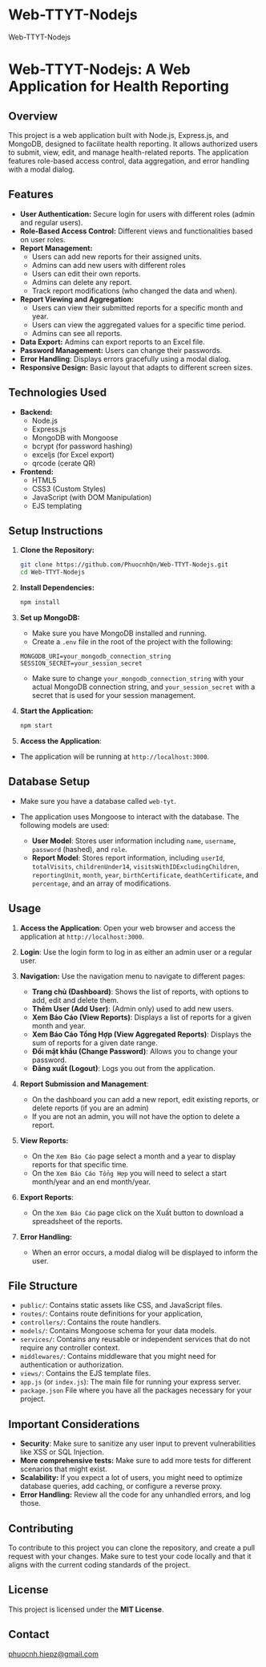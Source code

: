 # Web-TTYT-Nodejs
Web-TTYT-Nodejs
# Web-TTYT-Nodejs: A Web Application for Health Reporting

## Overview

This project is a web application built with Node.js, Express.js, and MongoDB, designed to facilitate health reporting. It allows authorized users to submit, view, edit, and manage health-related reports. The application features role-based access control, data aggregation, and error handling with a modal dialog.

## Features

*   **User Authentication:** Secure login for users with different roles (admin and regular users).
*   **Role-Based Access Control:** Different views and functionalities based on user roles.
*   **Report Management:**
    *   Users can add new reports for their assigned units.
    *   Admins can add new users with different roles
    *   Users can edit their own reports.
    *   Admins can delete any report.
    *   Track report modifications (who changed the data and when).
*   **Report Viewing and Aggregation:**
    *   Users can view their submitted reports for a specific month and year.
    *   Users can view the aggregated values for a specific time period.
    *   Admins can see all reports.
*   **Data Export:** Admins can export reports to an Excel file.
*   **Password Management:** Users can change their passwords.
*  **Error Handling**: Displays errors gracefully using a modal dialog.
*   **Responsive Design:** Basic layout that adapts to different screen sizes.

## Technologies Used

*   **Backend:**
    *   Node.js
    *   Express.js
    *   MongoDB with Mongoose
    *   bcrypt (for password hashing)
    *   exceljs (for Excel export)
    *   qrcode (cerate QR)
*   **Frontend:**
    *   HTML5
    *   CSS3 (Custom Styles)
    *   JavaScript (with DOM Manipulation)
    * EJS templating

## Setup Instructions

1.  **Clone the Repository:**
    ```bash
    git clone https://github.com/PhuocnhQn/Web-TTYT-Nodejs.git
    cd Web-TTYT-Nodejs
    ```

2.  **Install Dependencies:**
    ```bash
    npm install
    ```

3.  **Set up MongoDB:**
    - Make sure you have MongoDB installed and running.
    -  Create a `.env` file in the root of the project with the following:
    ```
    MONGODB_URI=your_mongodb_connection_string
    SESSION_SECRET=your_session_secret
    ```
     -  Make sure to change `your_mongodb_connection_string` with your actual MongoDB connection string, and `your_session_secret` with a secret that is used for your session management.

4.  **Start the Application:**
    ```bash
    npm start
    ```

5. **Access the Application**:
 - The application will be running at `http://localhost:3000`.

## Database Setup

*   Make sure you have a database called `web-tyt`.

*   The application uses Mongoose to interact with the database. The following models are used:
    *   **User Model**: Stores user information including `name`, `username`, `password` (hashed), and `role`.
    *  **Report Model**: Stores report information, including `userId`, `totalVisits`, `childrenUnder14`, `visitsWithIDExcludingChildren`, `reportingUnit`, `month`, `year`, `birthCertificate`, `deathCertificate`, and `percentage`, and an array of modifications.

## Usage

1.  **Access the Application**: Open your web browser and access the application at `http://localhost:3000`.

2.  **Login**: Use the login form to log in as either an admin user or a regular user.

3.  **Navigation:** Use the navigation menu to navigate to different pages:
      -   **Trang chủ (Dashboard)**: Shows the list of reports, with options to add, edit and delete them.
      -   **Thêm User (Add User)**: (Admin only) used to add new users.
      -  **Xem Báo Cáo (View Reports)**: Displays a list of reports for a given month and year.
      - **Xem Báo Cáo Tổng Hợp (View Aggregated Reports)**: Displays the sum of reports for a given date range.
       -  **Đổi mật khẩu (Change Password)**: Allows you to change your password.
       -   **Đăng xuất (Logout)**: Logs you out from the application.

4.  **Report Submission and Management**:
     - On the dashboard you can add a new report, edit existing reports, or delete reports (if you are an admin)
     - If you are not an admin, you will not have the option to delete a report.

5.  **View Reports:**
    - On the `Xem Báo Cáo` page select a month and a year to display reports for that specific time.
     - On the `Xem Báo Cáo Tổng Hợp` you will need to select a start month/year and an end month/year.

6. **Export Reports**:
    - On the `Xem Báo Cáo` page click on the Xuất button to download a spreadsheet of the reports.

7.  **Error Handling:**
    *   When an error occurs, a modal dialog will be displayed to inform the user.

## File Structure

-   `public/`: Contains static assets like CSS, and JavaScript files.
-   `routes/`: Contains route definitions for your application,
-   `controllers/`: Contains the route handlers.
-   `models/`: Contains Mongoose schema for your data models.
-   `services/`: Contains any reusable or independent services that do not require any controller context.
-   `middlewares/`: Contains middleware that you might need for authentication or authorization.
-   `views/`: Contains the EJS template files.
-  `app.js` (or `index.js`): The main file for running your express server.
- `package.json` File where you have all the packages necessary for your project.

## Important Considerations

*   **Security**:  Make sure to sanitize any user input to prevent vulnerabilities like XSS or SQL Injection.
* **More comprehensive tests:** Make sure to add more tests for different scenarios that might exist.
* **Scalability:**  If you expect a lot of users, you might need to optimize database queries, add caching, or configure a reverse proxy.
*   **Error Handling:** Review all the code for any unhandled errors, and log those.

## Contributing

To contribute to this project you can clone the repository, and create a pull request with your changes. Make sure to test your code locally and that it aligns with the current coding standards of the project.

## License

This project is licensed under the **MIT License**.

## Contact

phuocnh.hiepz@gmail.com
